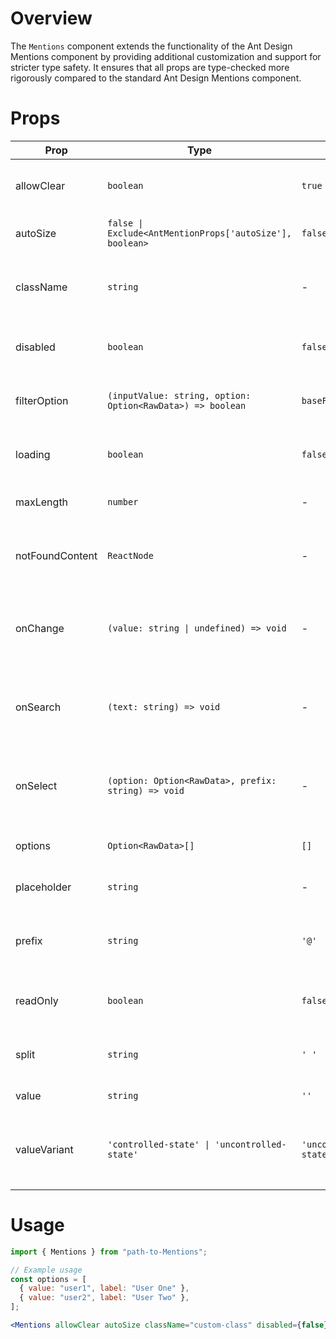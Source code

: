 # Overview

The `Mentions` component extends the functionality of the Ant Design Mentions component by providing additional customization and support for stricter type safety. It ensures that all props are type-checked more rigorously compared to the standard Ant Design Mentions component.

# Props

| Prop            | Type                                                       | Default                | Description                                                    |
| --------------- | ---------------------------------------------------------- | ---------------------- | -------------------------------------------------------------- |
| allowClear      | `boolean`                                                  | `true`                 | Whether to allow clearing the input.                           |
| autoSize        | `false \| Exclude<AntMentionProps['autoSize'], boolean>`   | `false`                | Auto size of the input field.                                  |
| className       | `string`                                                   | -                      | Custom CSS class for styling the mentions component.           |
| disabled        | `boolean`                                                  | `false`                | Disabled state of the mentions component.                      |
| filterOption    | `(inputValue: string, option: Option<RawData>) => boolean` | `baseFilterOption`     | Custom filter function for options.                            |
| loading         | `boolean`                                                  | `false`                | Loading state of the mentions component.                       |
| maxLength       | `number`                                                   | -                      | Maximum length of the input.                                   |
| notFoundContent | `ReactNode`                                                | -                      | Content to display when no options are found.                  |
| onChange        | `(value: string \| undefined) => void`                     | -                      | Callback function that is called when the value changes.       |
| onSearch        | `(text: string) => void`                                   | -                      | Callback function that is called when the search text changes. |
| onSelect        | `(option: Option<RawData>, prefix: string) => void`        | -                      | Callback function that is called when an option is selected.   |
| options         | `Option<RawData>[]`                                        | `[]`                   | Options for mention suggestions.                               |
| placeholder     | `string`                                                   | -                      | Placeholder text for the input.                                |
| prefix          | `string`                                                   | `'@'`                  | Prefix character(s) to trigger mention suggestions.            |
| readOnly        | `boolean`                                                  | `false`                | Read-only state of the mentions component.                     |
| split           | `string`                                                   | `' '`                  | Character(s) to separate mention suggestions.                  |
| value           | `string`                                                   | `''`                   | The value of the input.                                        |
| valueVariant    | `'controlled-state' \| 'uncontrolled-state'`               | `'uncontrolled-state'` | Determines if the input is controlled or uncontrolled state.   |

# Usage

```jsx
import { Mentions } from "path-to-Mentions";

// Example usage
const options = [
  { value: "user1", label: "User One" },
  { value: "user2", label: "User Two" },
];

<Mentions allowClear autoSize className="custom-class" disabled={false} filterOption={(inputValue, option) => option.label.toLowerCase().includes(inputValue.toLowerCase())} loading={false} maxLength={100} notFoundContent={<span>No user found</span>} onChange={(value) => console.log("Value changed:", value)} onSearch={(text) => console.log("Search text:", text)} onSelect={(option, prefix) => console.log("Selected option:", option, "with prefix:", prefix)} options={options} placeholder="Type @ to mention" prefix="@" readOnly={false} split=" " value="@user1" valueVariant="controlled-state" />;
```
